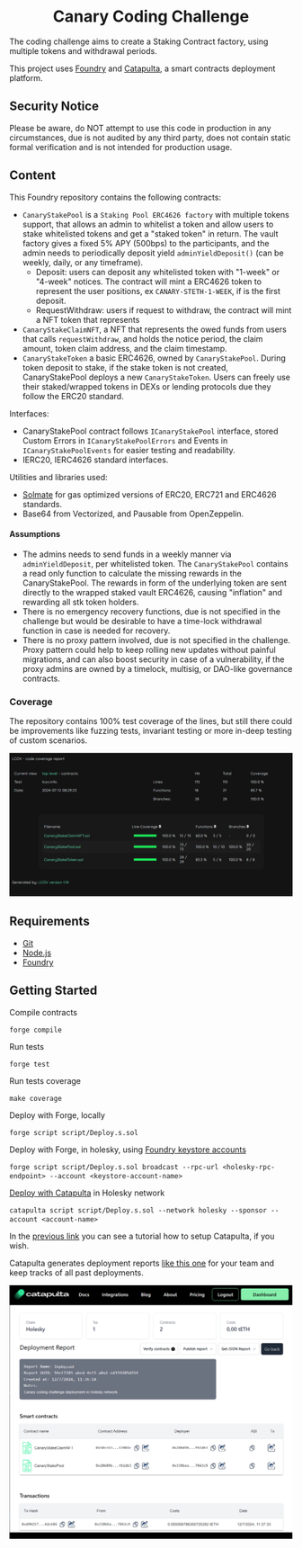
# <h1 align="center"> Canary Coding Challenge </h1>

The coding challenge aims to create a Staking Contract factory, using multiple tokens and withdrawal periods.

This project uses [Foundry](https://getfoundry.sh) and [Catapulta](https://catapulta.sh/docs), a smart contracts deployment platform.

## Security Notice
Please be aware, do NOT attempt to use this code in production in any circumstances, due is not audited by any third party, does not contain static formal verification and is not intended for production usage.

## Content

This Foundry repository contains the following contracts:
- `CanaryStakePool` is a  `Staking Pool ERC4626 factory`  with multiple tokens support, that allows an admin to whitelist a token and allow users to stake whitelisted tokens and get a "staked token" in return. The vault factory gives a fixed 5% APY (500bps) to the participants, and the admin needs to periodically deposit yield `adminYieldDeposit()` (can be weekly, daily, or any timeframe).
    - Deposit: users can deposit any whitelisted token with "1-week" or "4-week" notices. The contract will mint a ERC4626 token to represent the user positions, ex `CANARY-STETH-1-WEEK`, if is the first deposit. 
    - RequestWithdraw: users if request to withdraw, the contract will mint a NFT token that represents 
- `CanaryStakeClaimNFT`, a NFT that represents the owed funds from users that calls `requestWithdraw`, and holds the notice period, the claim amount, token claim address, and the claim timestamp.
- `CanaryStakeToken` a basic ERC4626, owned by `CanaryStakePool`. During token deposit to stake, if the stake token is not created, CanaryStakePool deploys a new `CanaryStakeToken`. Users can freely use their staked/wrapped tokens in DEXs or lending protocols due they follow the ERC20 standard.


Interfaces:
- CanaryStakePool contract follows `ICanaryStakePool` interface, stored Custom Errors in `ICanaryStakePoolErrors` and Events in `ICanaryStakePoolEvents` for easier testing and readability.
- IERC20, IERC4626 standard interfaces.

Utilities and libraries used:
- [Solmate](https://github.com/transmissions11/solmate) for gas optimized versions of ERC20, ERC721 and ERC4626 standards.
- Base64 from Vectorized, and Pausable from OpenZeppelin.

#### Assumptions
- The admins needs to send funds in a weekly manner via `adminYieldDeposit`, per whitelisted token. The `CanaryStakePool` contains a read only function to calculate the missing rewards in the CanaryStakePool. The rewards in form of the underlying token are sent directly to the wrapped staked vault ERC4626, causing "inflation" and rewarding all stk token holders.
-  There is no emergency recovery functions, due is not specified in the challenge but would be desirable to have a time-lock withdrawal function in case is needed for recovery.
- There is no proxy pattern involved, due is not specified in the challenge. Proxy pattern could help to keep rolling new updates without painful migrations, and can also boost security in case of a vulnerability, if the proxy admins are owned by a timelock, multisig, or DAO-like governance contracts.

### Coverage
The repository contains 100% test coverage of the lines, but still there could be improvements like fuzzing tests, invariant testing or more in-deep testing of custom scenarios.

![Coverage overview](coverage.png "Coverage")

## Requirements

- [Git](https://gist.github.com/derhuerst/1b15ff4652a867391f03)
- [Node.js](https://gist.github.com/d2s/372b5943bce17b964a79)
- [Foundry](https://book.getfoundry.sh/)

## Getting Started

Compile contracts
```
forge compile
```

Run tests
```
forge test
```

Run tests coverage
```
make coverage
```

Deploy with Forge, locally
```
forge script script/Deploy.s.sol
```

Deploy with Forge, in holesky, using [Foundry keystore accounts](https://medium.com/@RyanHolanda/enhancing-security-and-efficiency-a-guide-to-using-account-in-foundry-b18a120bb3f2)
```
forge script script/Deploy.s.sol broadcast --rpc-url <holesky-rpc-endpoint> --account <keystore-account-name>
```

[Deploy with Catapulta](https://catapulta.sh/blog/deploy-without-gas-foundry-catapulta) in Holesky network
```
catapulta script script/Deploy.s.sol --network holesky --sponsor --account <account-name>
```
In the [previous link](https://catapulta.sh/blog/deploy-without-gas-foundry-catapulta) you can see a tutorial how to setup Catapulta, if you wish.

Catapulta generates deployment reports [like this one](https://catapulta.sh/report/94ef7285-abed-4ef5-a0a1-ed359205d354) for your team and keep tracks of all past deployments.


![Report](coding-challenge-report.png "Report")
